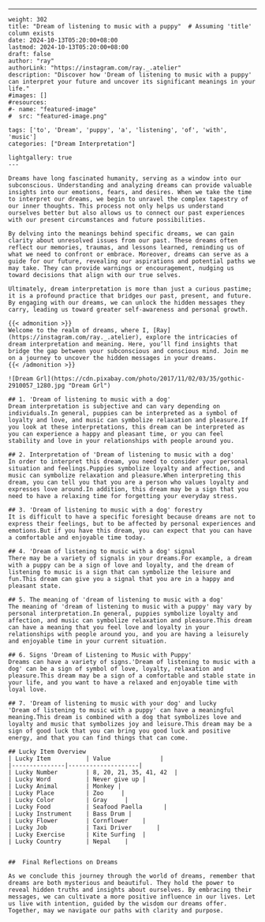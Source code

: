 ---
    weight: 302
    title: "Dream of listening to music with a puppy"  # Assuming 'title' column exists
    date: 2024-10-13T05:20:00+08:00
    lastmod: 2024-10-13T05:20:00+08:00
    draft: false
    author: "ray"
    authorLink: "https://instagram.com/ray._.atelier"
    description: "Discover how 'Dream of listening to music with a puppy' can interpret your future and uncover its significant meanings in your life."
    #images: []
    #resources:
    #- name: "featured-image"
    #  src: "featured-image.png"
    
    tags: ['to', 'Dream', 'puppy', 'a', 'listening', 'of', 'with', 'music']
    categories: ["Dream Interpretation"]
    
    lightgallery: true
    ---
    
    Dreams have long fascinated humanity, serving as a window into our subconscious. Understanding and analyzing dreams can provide valuable insights into our emotions, fears, and desires. When we take the time to interpret our dreams, we begin to unravel the complex tapestry of our inner thoughts. This process not only helps us understand ourselves better but also allows us to connect our past experiences with our present circumstances and future possibilities.
    
    By delving into the meanings behind specific dreams, we can gain clarity about unresolved issues from our past. These dreams often reflect our memories, traumas, and lessons learned, reminding us of what we need to confront or embrace. Moreover, dreams can serve as a guide for our future, revealing our aspirations and potential paths we may take. They can provide warnings or encouragement, nudging us toward decisions that align with our true selves.
    
    Ultimately, dream interpretation is more than just a curious pastime; it is a profound practice that bridges our past, present, and future. By engaging with our dreams, we can unlock the hidden messages they carry, leading us toward greater self-awareness and personal growth.
    
    {{< admonition >}}
    Welcome to the realm of dreams, where I, [Ray](https://instagram.com/ray._.atelier), explore the intricacies of dream interpretation and meaning. Here, you’ll find insights that bridge the gap between your subconscious and conscious mind. Join me on a journey to uncover the hidden messages in your dreams.
    {{< /admonition >}}
    
    ![Dream Grl](https://cdn.pixabay.com/photo/2017/11/02/03/35/gothic-2910057_1280.jpg "Dream Grl")
    
    ## 1. 'Dream of listening to music with a dog'
    Dream interpretation is subjective and can vary depending on individuals.In general, puppies can be interpreted as a symbol of loyalty and love, and music can symbolize relaxation and pleasure.If you look at these interpretations, this dream can be interpreted as you can experience a happy and pleasant time, or you can feel stability and love in your relationships with people around you.
    
    ## 2. Interpretation of 'Dream of listening to music with a dog'
    In order to interpret this dream, you need to consider your personal situation and feelings.Puppies symbolize loyalty and affection, and music can symbolize relaxation and pleasure.When interpreting this dream, you can tell you that you are a person who values loyalty and expresses love around.In addition, this dream may be a sign that you need to have a relaxing time for forgetting your everyday stress.
    
    ## 3. 'Dream of listening to music with a dog' forestry
    It is difficult to have a specific foresight because dreams are not to express their feelings, but to be affected by personal experiences and emotions.But if you have this dream, you can expect that you can have a comfortable and enjoyable time today.
    
    ## 4. 'Dream of listening to music with a dog' signal
    There may be a variety of signals in your dreams.For example, a dream with a puppy can be a sign of love and loyalty, and the dream of listening to music is a sign that can symbolize the leisure and fun.This dream can give you a signal that you are in a happy and pleasant state.
    
    ## 5. The meaning of 'dream of listening to music with a dog'
    The meaning of 'dream of listening to music with a puppy' may vary by personal interpretation.In general, puppies symbolize loyalty and affection, and music can symbolize relaxation and pleasure.This dream can have a meaning that you feel love and loyalty in your relationships with people around you, and you are having a leisurely and enjoyable time in your current situation.
    
    ## 6. Signs 'Dream of Listening to Music with Puppy'
    Dreams can have a variety of signs.'Dream of listening to music with a dog' can be a sign of symbol of love, loyalty, relaxation and pleasure.This dream may be a sign of a comfortable and stable state in your life, and you want to have a relaxed and enjoyable time with loyal love.
    
    ## 7. 'Dream of listening to music with your dog' and lucky
    'Dream of listening to music with a puppy' can have a meaningful meaning.This dream is combined with a dog that symbolizes love and loyalty and music that symbolizes joy and leisure.This dream may be a sign of good luck that you can bring you good luck and positive energy, and that you can find things that can come.
    
    ## Lucky Item Overview
    | Lucky Item          | Value              |
    |---------------|--------------------|
    | Lucky Number        | 8, 20, 21, 35, 41, 42  |
    | Lucky Word          | Never give up |
    | Lucky Animal        | Monkey |
    | Lucky Place         | Zoo     |
    | Lucky Color         | Gray     |
    | Lucky Food          | Seafood Paella      |
    | Lucky Instrument    | Bass Drum |
    | Lucky Flower        | Cornflower    |
    | Lucky Job           | Taxi Driver       |
    | Lucky Exercise      | Kite Surfing  |
    | Lucky Country       | Nepal    |
    
    
    ##  Final Reflections on Dreams
    
    As we conclude this journey through the world of dreams, remember that dreams are both mysterious and beautiful. They hold the power to reveal hidden truths and insights about ourselves. By embracing their messages, we can cultivate a more positive influence in our lives. Let us live with intention, guided by the wisdom our dreams offer. Together, may we navigate our paths with clarity and purpose.
    